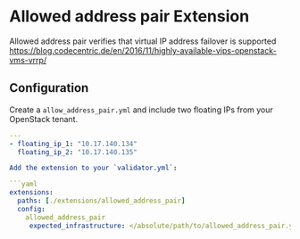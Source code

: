 # Allowed address pair Extension
Allowed address pair verifies that virtual IP address failover is supported
https://blog.codecentric.de/en/2016/11/highly-available-vips-openstack-vms-vrrp/

## Configuration

Create a `allow_address_pair.yml` and include two floating IPs from your OpenStack tenant.

```yaml
---
- floating_ip_1: "10.17.140.134"
  floating_ip_2: "10.17.140.135"

Add the extension to your `validator.yml`:

```yaml
extensions:
  paths: [./extensions/allowed_address_pair]
  config:
    allowed_address_pair
     expected_infrastructure: </absolute/path/to/allowed_address_pair.yml>
```
